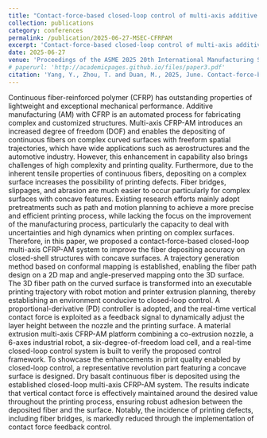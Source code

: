 ```yaml
---
title: "Contact-force-based closed-loop control of multi-axis additive manufacturing with continuous-fiber-reinforced polymer"
collection: publications
category: conferences
permalink: /publication/2025-06-27-MSEC-CFRPAM
excerpt: 'Contact-force-based closed-loop control of multi-axis additive manufacturing with continuous-fiber-reinforced polymer'
date: 2025-06-27
venue: 'Proceedings of the ASME 2025 20th International Manufacturing Science and Engineering Conference'
# paperurl: 'http://academicpages.github.io/files/paper3.pdf'
citation: 'Yang, Y., Zhou, T. and Duan, M., 2025, June. Contact-force-based closed-loop control of multi-axis additive manufacturing with continuous-fiber-reinforced polymer. In Proceedings of the ASME 2025 20th International Manufacturing Science and Engineering Conference.'
---
```


Continuous fiber-reinforced polymer (CFRP) has outstanding properties of lightweight and exceptional mechanical performance. Additive manufacturing (AM) with CFRP is an automated process for fabricating complex and customized structures. Multi-axis CFRP-AM introduces an increased degree of freedom (DOF) and enables the depositing of continuous fibers on complex curved surfaces with freeform spatial trajectories, which have wide applications such as aerostructures and the automotive industry. However, this enhancement in capability also brings challenges of high complexity and printing quality. Furthermore, due to the inherent tensile properties of continuous fibers, depositing on a complex surface increases the possibility of printing defects. Fiber bridges, slippages, and abrasion are much easier to occur particularly for complex surfaces with concave features. Existing research efforts mainly adopt pretreatments such as path and motion planning to achieve a more precise and efficient printing process, while lacking the focus on the improvement of the manufacturing process, particularly the capacity to deal with uncertainties and high dynamics when printing on complex surfaces. Therefore, in this paper, we proposed a contact-force-based closed-loop multi-axis CFRP-AM system to improve the fiber depositing accuracy on closed-shell structures with concave surfaces. A trajectory generation method based on conformal mapping is established, enabling the fiber path design on a 2D map and angle-preserved mapping onto the 3D surface. The 3D fiber path on the curved surface is transformed into an executable printing trajectory with robot motion and printer extrusion planning, thereby establishing an environment conducive to closed-loop control. A proportional-derivative (PD) controller is adopted, and the real-time vertical contact force is exploited as a feedback signal to dynamically adjust the layer height between the nozzle and the printing surface. A material extrusion multi-axis CFRP-AM platform combining a co-extrusion nozzle, a 6-axes industrial robot, a six-degree-of-freedom load cell, and a real-time closed-loop control system is built to verify the proposed control framework. To showcase the enhancements in print quality enabled by closed-loop control, a representative revolution part featuring a concave surface is designed. Dry basalt continuous fiber is deposited using the established closed-loop multi-axis CFRP-AM system. The results indicate that vertical contact force is effectively maintained around the desired value throughout the printing process, ensuring robust adhesion between the deposited fiber and the surface. Notably, the incidence of printing defects, including fiber bridges, is markedly reduced through the implementation of contact force feedback control.
